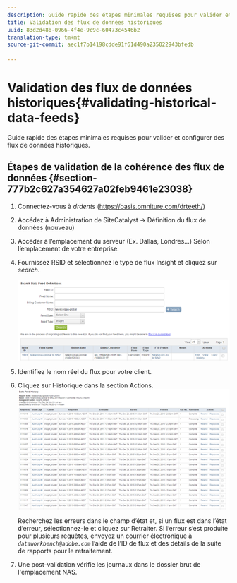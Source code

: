 ```yaml
---
description: Guide rapide des étapes minimales requises pour valider et configurer des flux de données historiques.
title: Validation des flux de données historiques
uuid: 83d2d48b-0966-4f4e-9c9c-60473c4546b2
translation-type: tm+mt
source-git-commit: aec1f7b14198cdde91f61d490a235022943bfedb

---
```



# Validation des flux de données historiques{#validating-historical-data-feeds}

Guide rapide des étapes minimales requises pour valider et configurer des flux de données historiques.

## Étapes de validation de la cohérence des flux de données {#section-777b2c627a354627a02feb9461e23038}

1. Connectez-vous à *drdents* (https://oasis.omniture.com/drteeth/)
1. Accédez à Administration de SiteCatalyst -> Définition du flux de données (nouveau)
1. Accéder à l’emplacement du serveur (Ex. Dallas, Londres...) Selon l’emplacement de votre entreprise.
1. Fournissez RSID et sélectionnez le type de flux Insight et cliquez sur *search*.

   ![](assets/dwb_impl_historical.png)

1. Identifiez le nom réel du flux pour votre client.
1. Cliquez sur Historique dans la section Actions. ![](assets/dwb_impl_historical1.png)

   Recherchez les erreurs dans le champ d’état et, si un flux est dans l’état d’erreur, sélectionnez-le et cliquez sur Retraiter. Si l’erreur s’est produite pour plusieurs requêtes, envoyez un courrier électronique à *`dataworkbench@adobe.com`* l’aide de l’ID de flux et des détails de la suite de rapports pour le retraitement.

1. Une post-validation vérifie les journaux dans le dossier brut de l&#39;emplacement NAS.

